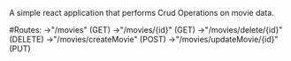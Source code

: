 A simple react application that performs Crud Operations on movie data.

#Routes:
->"/movies" (GET)
->"/movies/{id}" (GET)
->"/movies/delete/{id}" (DELETE)
->"/movies/createMovie" (POST)
->"/movies/updateMovie/{id}" (PUT)